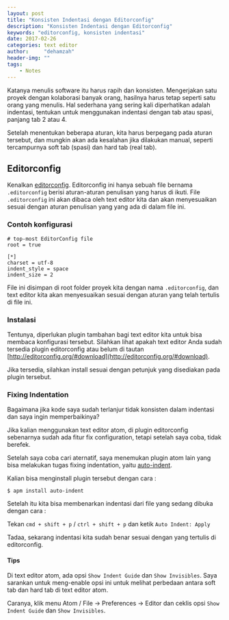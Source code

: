 ```yaml
---
layout: post
title: "Konsisten Indentasi dengan Editorconfig"
description: "Konsisten Indentasi dengan Editorconfig"
keywords: "editorconfig, konsisten indentasi"
date: 2017-02-26
categories: text editor
author:     "dehamzah"
header-img: ""
tags:
    - Notes
---
```


Katanya menulis software itu harus rapih dan konsisten. Mengerjakan satu proyek dengan kolaborasi banyak orang, hasilnya harus tetap seperti satu orang yang menulis. Hal sederhana yang sering kali diperhatikan adalah indentasi, tentukan untuk menggunakan indentasi dengan tab atau spasi, panjang tab 2 atau 4.

Setelah menentukan beberapa aturan, kita harus berpegang pada aturan tersebut, dan mungkin akan ada kesalahan jika dilakukan manual, seperti tercampurnya soft tab (spasi) dan hard tab (real tab).


## Editorconfig

Kenalkan [editorconfig](http://editorconfig.org/). Editorconfig ini hanya sebuah file bernama `.editorconfig` berisi aturan-aturan penulisan yang harus di ikuti. File `.editorconfig` ini akan dibaca oleh text editor kita dan akan menyesuaikan sesuai dengan aturan penulisan yang yang ada di dalam file ini.

### Contoh konfigurasi

```
# top-most EditorConfig file
root = true

[*]
charset = utf-8
indent_style = space
indent_size = 2
```

File ini disimpan di root folder proyek kita dengan nama `.editorconfig`, dan text editor kita akan menyesuaikan sesuai dengan aturan yang telah tertulis di file ini.

### Instalasi

Tentunya, diperlukan plugin tambahan bagi text editor kita untuk bisa membaca konfigurasi tersebut.
Silahkan lihat apakah text editor Anda sudah tersedia plugin editorconfig atau belum di tautan [http://editorconfig.org/#download](http://editorconfig.org/#download).

Jika tersedia, silahkan install sesuai dengan petunjuk yang disediakan pada plugin tersebut.

### Fixing Indentation

Bagaimana jika kode saya sudah terlanjur tidak konsisten dalam indentasi dan saya ingin memperbaikinya?

Jika kalian menggunakan text editor atom, di plugin editorconfig sebenarnya sudah ada fitur fix configuration, tetapi setelah saya coba, tidak berefek.

Setelah saya coba cari aternatif, saya menemukan plugin atom lain yang bisa melakukan tugas fixing indentation, yaitu [auto-indent](https://atom.io/packages/auto-indent).

Kalian bisa menginstall plugin tersebut dengan cara :

```
$ apm install auto-indent
```

Setelah itu kita bisa membenarkan indentasi dari file yang sedang dibuka dengan cara :

Tekan `cmd + shift + p` / `ctrl + shift + p` dan ketik `Auto Indent: Apply`

Tadaa, sekarang indentasi kita sudah benar sesuai dengan yang tertulis di editorconfig.


#### Tips

Di text editor atom, ada opsi `Show Indent Guide` dan `Show Invisibles`. Saya sarankan untuk meng-enable opsi ini untuk melihat perbedaan antara soft tab dan hard tab di text editor atom.

Caranya, klik menu Atom / File -> Preferences -> Editor dan ceklis opsi `Show Indent Guide` dan `Show Invisibles`.
